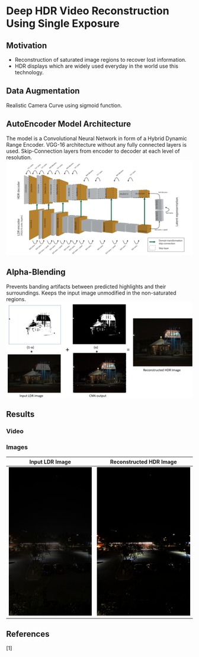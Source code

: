 # Deep HDR Video Reconstruction Using Single Exposure

## Motivation
- Reconstruction of saturated image regions to recover lost information.
- HDR displays which are widely used everyday in the world use this technology.

## Data Augmentation
Realistic Camera Curve using sigmoid function.



## AutoEncoder Model Architecture
The model is a Convolutional Neural Network in form of a Hybrid Dynamic Range Encoder. VGG-16 architecture without any fully connected layers is used. Skip-Connection layers from encoder to decoder at each level of resolution. 
![Alt Text](Images/AutoEncoder.PNG)

## Alpha-Blending
Prevents banding artifacts between predicted highlights and their surroundings. Keeps the input image unmodified in the non-saturated regions.
![Alt Text](Images/AlphaBlending.PNG)

## Results
### Video

### Images

Input LDR Image          |        Reconstructed HDR Image
:-------------------------:|:-------------------------:
<img src="Images/LDR_img.PNG" width="400" height="400">   |   <img src="Images/HDR_img.PNG" width="400" height="400">

## References
[1] 
 
